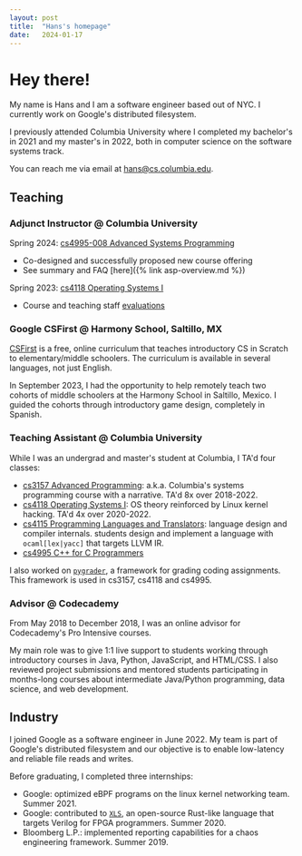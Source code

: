 ```yaml
---
layout: post
title:  "Hans's homepage"
date:   2024-01-17
---
```


Hey there!
==========

My name is Hans and I am a software engineer based out of NYC. I currently work
on Google's distributed filesystem.

I previously attended Columbia University where I completed my bachelor's in
2021 and my master's in 2022, both in computer science on the software systems
track.

You can reach me via email at [hans@cs.columbia.edu](mailto:hans@cs.columbia.edu).

Teaching
--------

### Adjunct Instructor @ Columbia University

Spring 2024: [cs4995-008 Advanced Systems Programming](https://cs4157.github.io/www/2024-1/)
* Co-designed and successfully proposed new course offering
* See summary and FAQ [here]({% link asp-overview.md %})

Spring 2023: [cs4118 Operating Systems I](https://cs4118.github.io/www/2023-1/)
* Course and teaching staff [evaluations](assets/evals/4118-eval-final-2023-1.pdf)

### Google CSFirst @ Harmony School, Saltillo, MX
[CSFirst](https://csfirst.withgoogle.com/s/en/home) is a free, online curriculum
that teaches introductory CS in Scratch to elementary/middle schoolers. The
curriculum is available in several languages, not just English.

In September 2023, I had the opportunity to help remotely teach two cohorts of
middle schoolers at the Harmony School in Saltillo, Mexico. I guided the cohorts
through introductory game design, completely in Spanish.

### Teaching Assistant @ Columbia University
While I was an undergrad and master's student at Columbia, I TA'd four classes:

* [cs3157 Advanced Programming](https://www.cs.columbia.edu/~jae/3157-LAST/):
  a.k.a. Columbia's systems programming course with a narrative. TA'd 8x over
  2018-2022.
* [cs4118 Operating Systems I](https://www.cs.columbia.edu/~jae/4118-LAST/): OS
  theory reinforced by Linux kernel hacking.  TA'd 4x over 2020-2022.
* [cs4115 Programming Languages and
  Translators](http://www.cs.columbia.edu/~sedwards/classes/2021/4115-spring/index.html):
  language design and compiler internals. students design and implement a
  language with `ocaml[lex|yacc]` that targets LLVM IR.
* [cs4995 C++ for C Programmers](https://www.cs.columbia.edu/~jae/4995-LAST/)

I also worked on [`pygrader`](https://github.com/hmontero1205/pygrader), a
framework for grading coding assignments. This framework is used in cs3157,
cs4118 and cs4995.

### Advisor @ Codecademy
From May 2018 to December 2018, I was an online advisor for Codecademy's Pro
Intensive courses.

My main role was to give 1:1 live support to students working through
introductory courses in Java, Python, JavaScript, and HTML/CSS. I also reviewed
project submissions and mentored students participating in months-long courses
about intermediate Java/Python programming, data science, and web development.

Industry
--------
I joined Google as a software engineer in June 2022. My team is part of Google's
distributed filesystem and our objective is to enable low-latency and reliable
file reads and writes.

Before graduating, I completed three internships:
* Google: optimized eBPF programs on the linux kernel networking team. Summer
  2021.
* Google: contributed to [`XLS`](https://github.com/google/xls), an open-source
  Rust-like language that targets Verilog for FPGA programmers. Summer 2020.
* Bloomberg L.P.: implemented reporting capabilities for a chaos engineering
  framework. Summer 2019.
